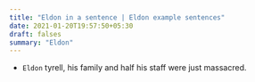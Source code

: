 ```yaml
---
title: "Eldon in a sentence | Eldon example sentences"
date: 2021-01-20T19:57:50+05:30
draft: falses
summary: "Eldon"
---
```

- `Eldon` tyrell, his family and half his staff were just massacred.
                 
